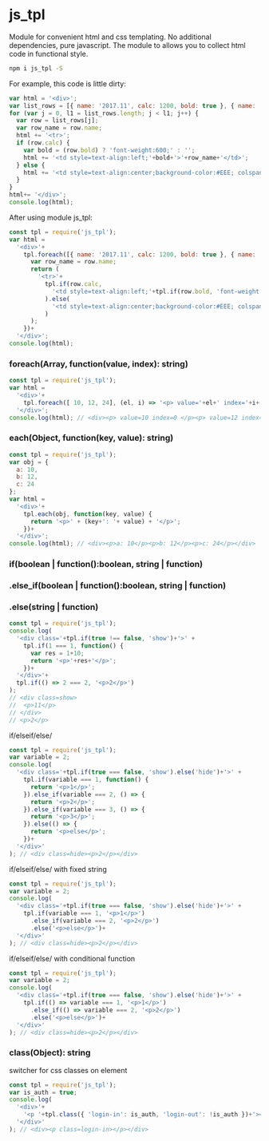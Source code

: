 
# js_tpl
Module for convenient html and css templating. No additional dependencies, pure javascript.
The module to allows you to collect html code in functional style.

```sh
npm i js_tpl -S
```

For example, this code is little dirty:
```js
var html = '<div>';
var list_rows = [{ name: '2017.11', calc: 1200, bold: true }, { name: '2017.12' }];
for (var j = 0, l1 = list_rows.length; j < l1; j++) {
  var row = list_rows[j];
  var row_name = row.name;
  html += '<tr>';
  if (row.calc) {
    var bold = (row.bold) ? 'font-weight:600;' : '';
    html += '<td style=text-align:left;'+bold+'>'+row_name+'</td>';
  } else {
    html += '<td style=text-align:center;background-color:#EEE; colspan=10>'+row_name+'</td>';
  }
}
html+= '</div>';
console.log(html);
```

After using module js_tpl:
```js
const tpl = require('js_tpl');
var html =
  '<div>'+
    tpl.foreach([{ name: '2017.11', calc: 1200, bold: true }, { name: '2017.12' }], function (row) {
      var row_name = row.name;
      return (
        '<tr>'+
          tpl.if(row.calc,
            '<td style=text-align:left;'+tpl.if(row.bold, 'font-weight:600;')+'>'+row_name+'</td>'
          ).else(
            '<td style=text-align:center;background-color:#EEE; colspan=10>'+row_name+'</td>'
          )
      );
    })+
  '</div>';
console.log(html);
```

### foreach(Array, function(value, index): string)
```js
const tpl = require('js_tpl');
var html =
  '<div>'+
    tpl.foreach([ 10, 12, 24], (el, i) => '<p> value='+el+' index='+i+' </p>')+
  '</div>';
console.log(html); // <div><p> value=10 index=0 </p><p> value=12 index=1 </p><p> value=24 index=2 </p></div>
```

### each(Object, function(key, value): string)
```js
const tpl = require('js_tpl');
var obj = {
  a: 10,
  b: 12,
  c: 24
};
var html =
  '<div>'+
    tpl.each(obj, function(key, value) {
      return '<p>' + (key+': '+ value) + '</p>';
    })+
  '</div>';
console.log(html); // <div><p>a: 10</p><p>b: 12</p><p>c: 24</p></div>
```

### if(boolean | function():boolean, string | function)
### .else_if(boolean | function():boolean, string | function)
### .else(string | function)
```js
const tpl = require('js_tpl');
console.log(
  '<div class='+tpl.if(true !== false, 'show')+'>' +
    tpl.if(1 === 1, function() {
      var res = 1+10;
      return '<p>'+res+'</p>';
    })+
  '</div>'+
  tpl.if(() => 2 === 2, '<p>2</p>')
);
// <div class=show>
//  <p>11</p>
// </div>
// <p>2</p>
```

if/elseif/else/
```js
const tpl = require('js_tpl');
var variable = 2;
console.log(
  '<div class='+tpl.if(true === false, 'show').else('hide')+'>' +
    tpl.if(variable === 1, function() {
      return '<p>1</p>';
    }).else_if(variable === 2, () => {
      return '<p>2</p>';
    }).else_if(variable === 3, () => {
      return '<p>3</p>';
    }).else(() => {
      return '<p>else</p>';
    })+
  '</div>'
); // <div class=hide><p>2</p></div>
```

if/elseif/else/ with fixed string
```js
const tpl = require('js_tpl');
var variable = 2;
console.log(
  '<div class='+tpl.if(true === false, 'show').else('hide')+'>' +
    tpl.if(variable === 1, '<p>1</p>')
      .else_if(variable === 2, '<p>2</p>')
      .else('<p>else</p>')+
  '</div>'
); // <div class=hide><p>2</p></div>
```


if/elseif/else/ with conditional function
```js
const tpl = require('js_tpl');
var variable = 2;
console.log(
  '<div class='+tpl.if(true === false, 'show').else('hide')+'>' +
    tpl.if(() => variable === 1, '<p>1</p>')
      .else_if(() => variable === 2, '<p>2</p>')
      .else('<p>else</p>')+
  '</div>'
); // <div class=hide><p>2</p></div>
```


### class(Object): string
switcher for css classes on element
```js
const tpl = require('js_tpl');
var is_auth = true;
console.log(
  '<div>'+
    '<p '+tpl.class({ 'login-in': is_auth, 'login-out': !is_auth })+'></p>'+
  '</div>'
); // <div><p class=login-in></p></div>
```